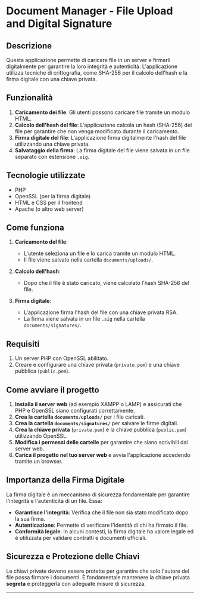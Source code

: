 # Document Manager - File Upload and Digital Signature

## Descrizione

Questa applicazione permette di caricare file in un server e firmarli digitalmente per garantire la loro integrità e autenticità. L'applicazione utilizza tecniche di crittografia, come SHA-256 per il calcolo dell'hash e la firma digitale con una chiave privata.

## Funzionalità

1. **Caricamento dei file**: Gli utenti possono caricare file tramite un modulo HTML.
2. **Calcolo dell'hash del file**: L'applicazione calcola un hash (SHA-256) del file per garantire che non venga modificato durante il caricamento.
3. **Firma digitale del file**: L'applicazione firma digitalmente l'hash del file utilizzando una chiave privata.
4. **Salvataggio della firma**: La firma digitale del file viene salvata in un file separato con estensione `.sig`.

## Tecnologie utilizzate

- PHP
- OpenSSL (per la firma digitale)
- HTML e CSS per il frontend
- Apache (o altro web server)

## Come funziona

1. **Caricamento del file**:
   - L'utente seleziona un file e lo carica tramite un modulo HTML.
   - Il file viene salvato nella cartella `documents/uploads/`.

2. **Calcolo dell'hash**:
   - Dopo che il file è stato caricato, viene calcolato l'hash SHA-256 del file.
   
3. **Firma digitale**:
   - L'applicazione firma l'hash del file con una chiave privata RSA.
   - La firma viene salvata in un file `.sig` nella cartella `documents/signatures/`.

## Requisiti

1. Un server PHP con OpenSSL abilitato.
2. Creare e configurare una chiave privata (`private.pem`) e una chiave pubblica (`public.pem`).

## Come avviare il progetto

1. **Installa il server web** (ad esempio XAMPP o LAMP) e assicurati che PHP e OpenSSL siano configurati correttamente.
2. **Crea la cartella `documents/uploads/`** per i file caricati.
3. **Crea la cartella `documents/signatures/`** per salvare le firme digitali.
4. **Crea la chiave privata** (`private.pem`) e la chiave pubblica (`public.pem`) utilizzando OpenSSL.
5. **Modifica i permessi delle cartelle** per garantire che siano scrivibili dal server web.
6. **Carica il progetto nel tuo server web** e avvia l'applicazione accedendo tramite un browser.

## Importanza della Firma Digitale

La firma digitale è un meccanismo di sicurezza fondamentale per garantire l'integrità e l'autenticità di un file. Essa:
- **Garantisce l'integrità**: Verifica che il file non sia stato modificato dopo la sua firma.
- **Autenticazione**: Permette di verificare l'identità di chi ha firmato il file.
- **Conformità legale**: In alcuni contesti, la firma digitale ha valore legale ed è utilizzata per validare contratti e documenti ufficiali.

## Sicurezza e Protezione delle Chiavi

Le chiavi private devono essere protette per garantire che solo l'autore del file possa firmare i documenti. È fondamentale mantenere la chiave privata **segreta** e proteggerla con adeguate misure di sicurezza.

---

